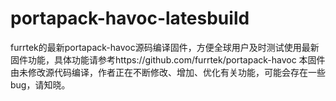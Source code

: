 # portapack-havoc-latesbuild
furrtek的最新portapack-havoc源码编译固件，方便全球用户及时测试使用最新固件功能，具体功能请参考https://github.com/furrtek/portapack-havoc
本固件由未修改源代码编译，作者正在不断修改、增加、优化有关功能，可能会存在一些bug，请知晓。
